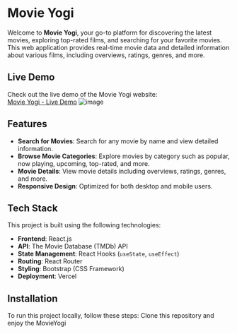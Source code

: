# Movie Yogi

Welcome to **Movie Yogi**, your go-to platform for discovering the latest movies, exploring top-rated films, and searching for your favorite movies. This web application provides real-time movie data and detailed information about various films, including overviews, ratings, genres, and more.

## Live Demo

Check out the live demo of the Movie Yogi website:  
[Movie Yogi - Live Demo](https://movieyogi.vercel.app/)
![image](https://github.com/user-attachments/assets/95004e3f-a1c8-48aa-a9a5-2e7bb1b045bf)


## Features

- **Search for Movies**: Search for any movie by name and view detailed information.
- **Browse Movie Categories**: Explore movies by category such as popular, now playing, upcoming, top-rated, and more.
- **Movie Details**: View movie details including overviews, ratings, genres, and more.
- **Responsive Design**: Optimized for both desktop and mobile users.

## Tech Stack

This project is built using the following technologies:

- **Frontend**: React.js
- **API**: The Movie Database (TMDb) API
- **State Management**: React Hooks (`useState`, `useEffect`)
- **Routing**: React Router
- **Styling**: Bootstrap (CSS Framework)
- **Deployment**: Vercel

## Installation

To run this project locally, follow these steps:
Clone this repository and enjoy the MovieYogi

   
